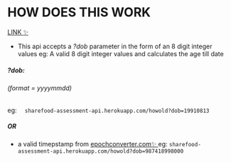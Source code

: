 # HOW DOES THIS WORK

[LINK ✨  ](https://sharefood-assesment-api.herokuapp.com/)


- This api accepts a *?dob* parameter in the form of an 8 digit integer values
eg: A valid 8 digit integer values and calculates the age till date
#####  ?dob:           
######   *(format =* *yyyymmdd)*  
eg: ```  sharefood-assessment-api.herokuapp.com/howold?dob=19910813```
#####  OR
- a valid timepstamp from [epochconverter.com✨  ](https://epochconverter.com)
eg:  ```sharefood-assessment-api.herokuapp.com/howold?dob=987418998000```
